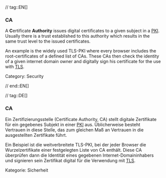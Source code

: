 // tag::EN[]
### CA

A **C**ertificate **Authority** issues digital certificates to a given subject
in a [PKI](#term-pki). Usually there is a trust established to this authority
which results in the same trust level to the issued certificates.

An example is the widely used TLS-PKI where every browser includes the
root-certificates of a defined list of CAs. These CAs then check the identity
of a given internet domain owner and digitally sign his certificate for the use
with [TLS](#term-tls).

Category: Security


// end::EN[]

// tag::DE[]
### CA

Ein Zertifizierungsstelle (Certificate Authority, CA) stellt digitale
Zertifikate für ein gegebenes Subjekt in einer [PKI](#term-pki)
aus. Üblicherweise besteht Vertrauen in diese Stelle, das zum gleichen
Maß an Vertrauen in die ausgestellten Zertifikate führt.

Ein Beispiel ist die weitverbreitete TLS-PKI, bei der jeder Browser
die Wurzelzertifikate einer festgelegten Liste von CA enthält. Diese
CA überprüfen dann die Identität eines gegebenen
Internet-Domaininhabers und signieren sein Zertifikat digital für die
Verwendung mit [TLS](#term-tls).

Kategorie: Sicherheit

